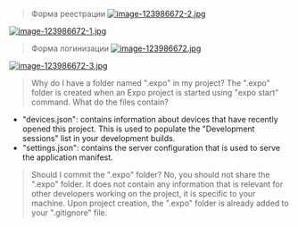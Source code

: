 > Форма реестрации
[![image-123986672-2.jpg](https://i.postimg.cc/ydpmXrTg/image-123986672-2.jpg)](https://postimg.cc/CBDnw7XS)

[![image-123986672-1.jpg](https://i.postimg.cc/cC5FCLzz/image-123986672-1.jpg)](https://postimg.cc/SYC6tkkL)

> Форма логинизации
[![image-123986672.jpg](https://i.postimg.cc/Pqt1Gk3v/image-123986672.jpg)](https://postimg.cc/MnFnRg8z)

[![image-123986672-3.jpg](https://i.postimg.cc/xTzvM5N8/image-123986672-3.jpg)](https://postimg.cc/PPdvkm4n)


> Why do I have a folder named ".expo" in my project?
The ".expo" folder is created when an Expo project is started using "expo start" command.
> What do the files contain?
- "devices.json": contains information about devices that have recently opened this project. This is used to populate the "Development sessions" list in your development builds.
- "settings.json": contains the server configuration that is used to serve the application manifest.
> Should I commit the ".expo" folder?
No, you should not share the ".expo" folder. It does not contain any information that is relevant for other developers working on the project, it is specific to your machine.
Upon project creation, the ".expo" folder is already added to your ".gitignore" file.
